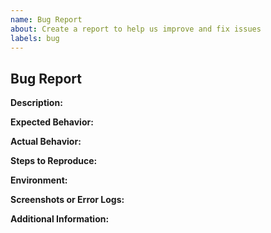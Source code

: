 ```yaml
---
name: Bug Report
about: Create a report to help us improve and fix issues
labels: bug
---
```


## Bug Report

**Description:**
<!-- A clear and concise description of the bug or issue you are experiencing. -->

**Expected Behavior:**
<!-- Describe what you expected to happen. -->

**Actual Behavior:**
<!-- Describe what actually happened. -->

**Steps to Reproduce:**
<!-- Provide steps to reproduce the behavior. Include code snippets or a minimal working example if applicable. -->

**Environment:**
<!-- Include details about your environment, such as the operating system, browser, or version of the project. -->

**Screenshots or Error Logs:**
<!-- If applicable, add screenshots or error logs to help explain your problem. -->

**Additional Information:**
<!-- Add any additional information about the issue that might be helpful. -->
